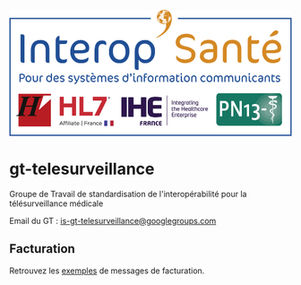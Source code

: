 ![InteropSanté](images/interopsante.jpg)

# gt-telesurveillance
Groupe de Travail de standardisation de l'interopérabilité pour la télésurveillance médicale

Email du GT :	[is-gt-telesurveillance@googlegroups.com](is-gt-telesurveillance@googlegroups.com )

## Facturation

Retrouvez les [exemples](/facturation/index.md) de messages de facturation.

